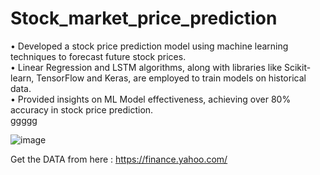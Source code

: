 # Stock_market_price_prediction

• Developed a stock price prediction model using machine learning techniques to forecast future stock prices. <br>
• Linear Regression and LSTM algorithms, along with libraries like Scikit-learn, TensorFlow and Keras, are employed to train models on historical data. <br>
• Provided insights on ML Model effectiveness, achieving over 80% accuracy in stock price prediction.<br>
ggggg


![image](https://github.com/prudhviraj-1729/Stock_market_price_prediction/assets/76194727/1f9abdf3-7719-44e8-a474-d0f84b56d65e)


Get the DATA from here : https://finance.yahoo.com/
